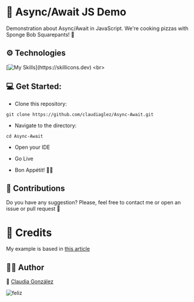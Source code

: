 # :pizza: Async/Await JS Demo <br>

Demonstration about Async/Await in JavaScript. We're cooking pizzas with Sponge Bob Squarepants! :pineapple:


## ⚙️ Technologies

[![My Skills](https://skillicons.dev/icons?i=html,css,js,)](https://skillicons.dev)
<br>


## :computer: Get Started:

* Clone this repository:
```
git clone https://github.com/claudiaglez/Async-Await.git
```

* Navigate to the directory:
```
cd Async-Await
```

* Open your IDE 

* Go Live

* Bon Appétit! :woman_cook:
  

## :open_hands: Contributions

Do you have any suggestion? Please, feel free to contact me or open an issue or pull request :envelope_with_arrow:


# :tada: Credits
My example is based in [this article](https://www.freecodecamp.org/news/async-await-javascript-tutorial-explained-by-making-pizza/)


 ## 👩‍💻 Author

:orange_heart: [Claudia González](https://www.linkedin.com/in/claudiaglezgarcia/)



![feliz](https://github.com/claudiaglez/Async-Await/assets/149194695/4272ec11-1cbc-4f17-b6e6-2bbf0de1d752)
